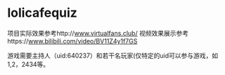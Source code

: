 # lolicafequiz

项目实际效果参考http://www.virtualfans.club/
视频效果展示参考https://www.bilibili.com/video/BV11Z4y1f7GS

游戏需要主持人（uid:640237）和若干名玩家(仅特定的uid可以参与游戏，如1,2，2434等。